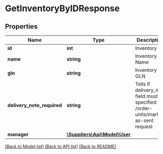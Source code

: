 # GetInventoryByIDResponse

## Properties
Name | Type | Description | Notes
------------ | ------------- | ------------- | -------------
**id** | **int** | Inventory ID | 
**name** | **string** | Inventory Name | 
**gln** | **string** | Inventory GLN | 
**delivery_note_required** | **string** | Tells if delivery_note field must be specified in /order-units/mark-as-sent request | [optional] 
**manager** | [**\Suppliers\Api\Model\User**](User.md) |  | [optional] 

[[Back to Model list]](../README.md#documentation-for-models) [[Back to API list]](../README.md#documentation-for-api-endpoints) [[Back to README]](../README.md)


